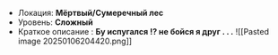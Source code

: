 - Локация: **Мёртвый/Сумеречный лес**
- Уровень: **Сложный**
- Краткое описание : **Бу испугался !? не бойся я друг . . .**
![[Pasted image 20250106204420.png]]
